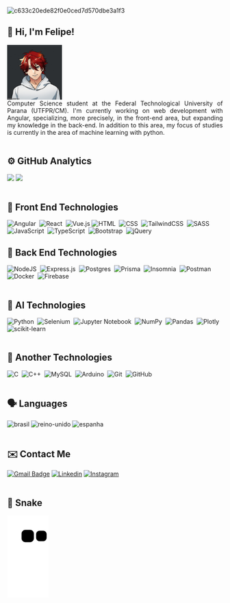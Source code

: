 ![c633c20ede82f0e0ced7d570dbe3a1f3](https://user-images.githubusercontent.com/70382532/138322189-2db8df52-9dcb-40a0-88a8-c365466bd33d.gif)

## :wave: Hi, I'm Felipe!
<div>
   <img align="center" alt="felipe_gif" height="128" width="128" src="https://github.com/felipolis/felipolis/blob/main/meuavatar.gif">
   <div align="justify">Computer Science student at the Federal Technological University of Parana (UTFPR/CM). I'm currently working on web development with Angular, specializing, more precisely, in the front-end area, but expanding my knowledge in the back-end. In addition to this area, my focus of studies is currently in the area of machine learning with python. </div>
</div>
<br>


## ⚙️ GitHub Analytics
<div>
  <img height="180em" src="https://github-readme-stats.vercel.app/api?username=felipolis&show_icons=true&theme=dracula&include_all_commits=true&count_private=true"/>
  <img height="180em" src="https://github-readme-stats.vercel.app/api/top-langs/?username=felipolis&layout=compact&langs_count=16&theme=dracula"/>
</div><br>

## 🎨 Front End Technologies
![Angular](https://img.shields.io/badge/angular-%2320232a.svg?style=for-the-badge&logo=angular&logoColor=%23DD0031)&nbsp;
![React](https://img.shields.io/badge/react-%2320232a.svg?style=for-the-badge&logo=react&logoColor=%2361DAFB)&nbsp;
![Vue.js](https://img.shields.io/badge/vuejs-%2320232a.svg?style=for-the-badge&logo=vuedotjs&logoColor=%234FC08D)
![HTML](https://img.shields.io/badge/-HTML-%2320232a.svg?style=for-the-badge&logo=HTML5)&nbsp;
![CSS](https://img.shields.io/badge/-CSS-%2320232a.svg?style=for-the-badge&logo=CSS3&logoColor=1572B6)&nbsp;
![TailwindCSS](https://img.shields.io/badge/tailwindcss-%2320232a.svg?style=for-the-badge&logo=tailwind-css&logoColor=%2338B2AC)&nbsp;
![SASS](https://img.shields.io/badge/SASS-%2320232a.svg?style=for-the-badge&logo=SASS&logoColor=hotpink)&nbsp;
![JavaScript](https://img.shields.io/badge/-JavaScript-%2320232a.svg?style=for-the-badge&logo=javascript)&nbsp;
![TypeScript](https://img.shields.io/badge/typescript-%2320232a.svg?style=for-the-badge&logo=typescript&logoColor=%23007ACC)&nbsp;
![Bootstrap](https://img.shields.io/badge/bootstrap-%2320232a.svg?style=for-the-badge&logo=bootstrap&logoColor=%23563D7C)&nbsp;
![jQuery](https://img.shields.io/badge/jquery-%2320232a.svg?style=for-the-badge&logo=jquery&logoColor=%230769AD)&nbsp;

## 🔧 Back End Technologies
![NodeJS](https://img.shields.io/badge/node.js-%2320232a?style=for-the-badge&logo=node.js&logoColor=6DA55F)&nbsp;
![Express.js](https://img.shields.io/badge/express.js-%2320232a.svg?style=for-the-badge&logo=express&logoColor=%23404d59)&nbsp;
![Postgres](https://img.shields.io/badge/postgres-%2320232a.svg?style=for-the-badge&logo=postgresql&logoColor=%23316192)&nbsp;
![Prisma](https://img.shields.io/badge/Prisma-%2320232a?style=for-the-badge&logo=Prisma&logoColor=3982CE)&nbsp;
![Insomnia](https://img.shields.io/badge/Insomnia-%2320232a?style=for-the-badge&logo=insomnia&logoColor=5849BE)&nbsp;
![Postman](https://img.shields.io/badge/Postman-%2320232a?style=for-the-badge&logo=postman&logoColor=FF6C37)&nbsp;
![Docker](https://img.shields.io/badge/docker-%2320232a.svg?style=for-the-badge&logo=docker&logoColor=%230db7ed)&nbsp;
![Firebase](https://img.shields.io/badge/firebase-%2320232a.svg?style=for-the-badge&logo=firebase)&nbsp;
<br><br>

## 🤖 AI Technologies
![Python](https://img.shields.io/badge/-Python-%2320232a.svg?style=for-the-badge&logo=python)&nbsp;
![Selenium](https://img.shields.io/badge/-selenium-%2320232a?style=for-the-badge&logo=selenium&logoColor=%43B02A)&nbsp;
![Jupyter Notebook](https://img.shields.io/badge/jupyter-%2320232a.svg?style=for-the-badge&logo=jupyter&logoColor=orange)&nbsp;
![NumPy](https://img.shields.io/badge/numpy-%2320232a.svg?style=for-the-badge&logo=numpy&logoColor=%23013243)&nbsp;
![Pandas](https://img.shields.io/badge/pandas-%2320232a.svg?style=for-the-badge&logo=pandas&logoColor=%23150458)&nbsp;
![Plotly](https://img.shields.io/badge/Plotly-%2320232a.svg?style=for-the-badge&logo=plotly&logoColor=%233F4F75)&nbsp;
![scikit-learn](https://img.shields.io/badge/scikit--learn-%2320232a.svg?style=for-the-badge&logo=scikit-learn&logoColor=%23F7931E)&nbsp;
<br><br>

## 🧰 Another Technologies
![C](https://img.shields.io/badge/-C-%2320232a.svg?style=for-the-badge&logo=C&logoColor=A8B9CC)&nbsp;
![C++](https://img.shields.io/badge/-C++-%2320232a.svg?style=for-the-badge&logo=C%2B%2B&logoColor=00599C)&nbsp;
![MySQL](https://img.shields.io/badge/-MySQL-%2320232a.svg?style=for-the-badge&logo=mysql)&nbsp;
![Arduino](https://img.shields.io/badge/-Arduino-%2320232a?style=for-the-badge&logo=Arduino&logoColor=00979D)&nbsp;
![Git](https://img.shields.io/badge/-Git-%2320232a.svg?style=for-the-badge&logo=git)&nbsp;
![GitHub](https://img.shields.io/badge/-GitHub-%2320232a.svg?style=for-the-badge&logo=github)&nbsp;
<br><br>

## 🗣️ Languages
<div style="display: inline_block">
  <img align="center" alt="brasil" height="40" width="40" src="https://cdn-icons-png.flaticon.com/512/317/317132.png">
  <img align="center" alt="reino-unido" height="40" width="40" src="https://cdn-icons-png.flaticon.com/512/317/317348.png">
  <img align="center" alt="espanha" height="40" width="40" src="https://cdn-icons-png.flaticon.com/512/317/317316.png">
</div><br>

## ✉️ Contact Me 
[![Gmail Badge](https://img.shields.io/badge/-Gmail-c14438?style=for-the-badge&logo=Gmail&logoColor=white&link=mailto:felipecunhamendes@gmail.com)](mailto:felipecunhamendes@gmail.com)
[![Linkedin](https://img.shields.io/badge/LinkedIn-0077B5?style=for-the-badge&logo=linkedin&logoColor=white)](https://www.linkedin.com/in/felipeacmendes/)
[![Instagram](https://img.shields.io/badge/Instagram-E4405F?style=for-the-badge&logo=instagram&logoColor=white)](https://www.instagram.com/felipeacmendes/)
<br><br>

## 🐍 Snake
![Snake animation](https://github.com/felipolis/felipolis/blob/output/github-contribution-grid-snake.svg)

